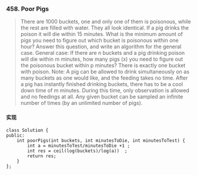 
### 458. Poor Pigs
>There are 1000 buckets, one and only one of them is poisonous, while the rest are filled with water. They all look identical. If a pig drinks the poison it will die within 15 minutes. What is the minimum amount of pigs you need to figure out which bucket is poisonous within one hour?
Answer this question, and write an algorithm for the general case.
General case: 
If there are n buckets and a pig drinking poison will die within m minutes, how many pigs (x) you need to figure out the poisonous bucket within p minutes? There is exactly one bucket with poison.
Note:
A pig can be allowed to drink simultaneously on as many buckets as one would like, and the feeding takes no time.
After a pig has instantly finished drinking buckets, there has to be a cool down time of m minutes. During this time, only observation is allowed and no feedings at all.
Any given bucket can be sampled an infinite number of times (by an unlimited number of pigs).

#### 实现
```
class Solution {
public:
    int poorPigs(int buckets, int minutesToDie, int minutesToTest) {
        int a = minutesToTest/minutesToDie +1 ;
        int res = ceil(log(buckets)/log(a))  ;
        return res;
    }
};
```